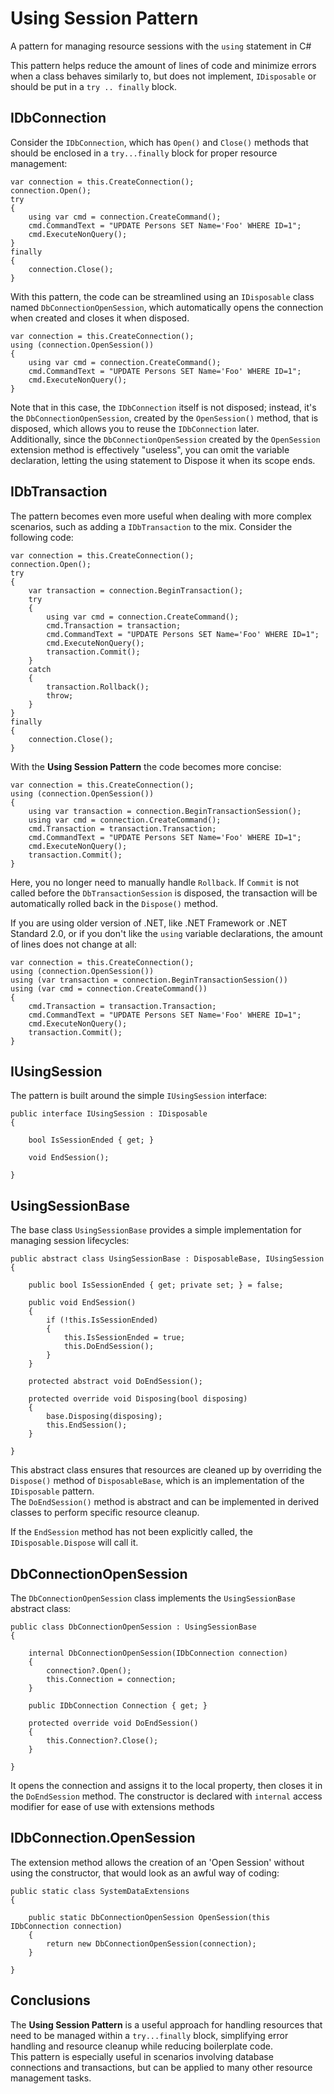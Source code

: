 # Using Session Pattern
A pattern for managing resource sessions with the `using` statement in C#

This pattern helps reduce the amount of lines of code and minimize errors when a class behaves similarly to, but does not implement, `IDisposable` or should be put in a `try .. finally` block.

## IDbConnection
Consider the `IDbConnection`, which has `Open()` and `Close()` methods that should be enclosed in a `try...finally` block for proper resource management:

````
var connection = this.CreateConnection();
connection.Open();
try
{
	using var cmd = connection.CreateCommand();
	cmd.CommandText = "UPDATE Persons SET Name='Foo' WHERE ID=1";
	cmd.ExecuteNonQuery();
}
finally
{
	connection.Close();
}
````

With this pattern, the code can be streamlined using an `IDisposable` class named `DbConnectionOpenSession`, which automatically opens the connection when created and closes it when disposed.

````
var connection = this.CreateConnection();
using (connection.OpenSession())
{
	using var cmd = connection.CreateCommand();
	cmd.CommandText = "UPDATE Persons SET Name='Foo' WHERE ID=1";
	cmd.ExecuteNonQuery();
}
````

Note that in this case, the `IDbConnection` itself is not disposed; instead, it's the `DbConnectionOpenSession`, created by the `OpenSession()` method, that is disposed, which allows you to reuse the `IDbConnection` later.  
Additionally, since the `DbConnectionOpenSession` created by the `OpenSession` extension method is effectively "useless", you can omit the variable declaration, letting the using statement to Dispose it when its scope ends.

## IDbTransaction
The pattern becomes even more useful when dealing with more complex scenarios, such as adding a `IDbTransaction` to the mix. Consider the following code:

````
var connection = this.CreateConnection();
connection.Open();
try
{
	var transaction = connection.BeginTransaction();
	try
	{
		using var cmd = connection.CreateCommand();
		cmd.Transaction = transaction;
		cmd.CommandText = "UPDATE Persons SET Name='Foo' WHERE ID=1";
		cmd.ExecuteNonQuery();
		transaction.Commit();
	}
	catch
	{
		transaction.Rollback();
		throw;
	}
}
finally
{
	connection.Close();
}
````

With the **Using Session Pattern** the code becomes more concise:

````
var connection = this.CreateConnection();
using (connection.OpenSession())
{
	using var transaction = connection.BeginTransactionSession();
	using var cmd = connection.CreateCommand();
	cmd.Transaction = transaction.Transaction;
	cmd.CommandText = "UPDATE Persons SET Name='Foo' WHERE ID=1";
	cmd.ExecuteNonQuery();
	transaction.Commit();
}
````
Here, you no longer need to manually handle `Rollback`. If `Commit` is not called before the `DbTransactionSession` is disposed, the transaction will be automatically rolled back in the `Dispose()` method.

If you are using older version of .NET, like .NET Framework or .NET Standard 2.0, or if you don't like the `using` variable declarations, the amount of lines does not change at all:

````
var connection = this.CreateConnection();
using (connection.OpenSession())
using (var transaction = connection.BeginTransactionSession())
using (var cmd = connection.CreateCommand())
{
	cmd.Transaction = transaction.Transaction;
	cmd.CommandText = "UPDATE Persons SET Name='Foo' WHERE ID=1";
	cmd.ExecuteNonQuery();
	transaction.Commit();
}
````

## IUsingSession
The pattern is built around the simple `IUsingSession` interface:
````
public interface IUsingSession : IDisposable
{

	bool IsSessionEnded { get; }

	void EndSession();

}
````
## UsingSessionBase
The base class `UsingSessionBase` provides a simple implementation for managing session lifecycles:
````
public abstract class UsingSessionBase : DisposableBase, IUsingSession
{

	public bool IsSessionEnded { get; private set; } = false;

	public void EndSession()
	{
		if (!this.IsSessionEnded)
		{
			this.IsSessionEnded = true;
			this.DoEndSession();
		}
	}

	protected abstract void DoEndSession();

	protected override void Disposing(bool disposing)
	{
		base.Disposing(disposing);
		this.EndSession();
	}

}
````
This abstract class ensures that resources are cleaned up by overriding the `Dispose()` method of `DisposableBase`, which is an implementation of the `IDisposable` pattern.  
The `DoEndSession()` method is abstract and can be implemented in derived classes to perform specific resource cleanup.

If the `EndSession` method has not been explicitly called, the `IDisposable.Dispose` will call it.

## DbConnectionOpenSession
The `DbConnectionOpenSession` class implements the `UsingSessionBase` abstract class:
````
public class DbConnectionOpenSession : UsingSessionBase
{

	internal DbConnectionOpenSession(IDbConnection connection)
	{
		connection?.Open();
		this.Connection = connection;
	}

	public IDbConnection Connection { get; }

	protected override void DoEndSession()
	{
		this.Connection?.Close();
	}

}
````
It opens the connection and assigns it to the local property, then closes it in the `DoEndSession` method.
The constructor is declared with `internal` access modifier for ease of use with extensions methods

## IDbConnection.OpenSession
The extension method allows the creation of an 'Open Session' without using the constructor, that would look as an awful way of coding:
````
public static class SystemDataExtensions
{

	public static DbConnectionOpenSession OpenSession(this IDbConnection connection)
	{
		return new DbConnectionOpenSession(connection);
	}

}
````

## Conclusions
The **Using Session Pattern** is a useful approach for handling resources that need to be managed within a `try...finally` block, simplifying error handling and resource cleanup while reducing boilerplate code.  
This pattern is especially useful in scenarios involving database connections and transactions, but can be applied to many other resource management tasks.
